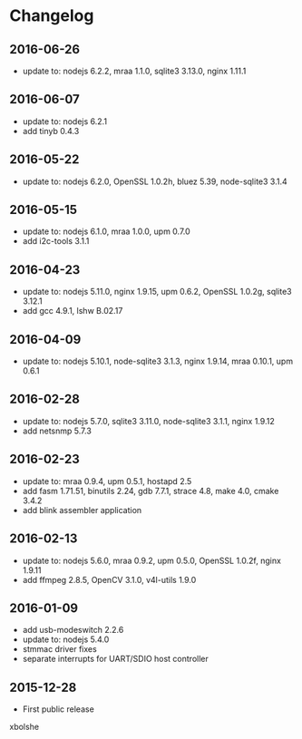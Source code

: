 Changelog
====

## 2016-06-26
* update to: nodejs 6.2.2, mraa 1.1.0, sqlite3 3.13.0, nginx 1.11.1

## 2016-06-07
* update to: nodejs 6.2.1
* add tinyb 0.4.3

## 2016-05-22
* update to: nodejs 6.2.0, OpenSSL 1.0.2h, bluez 5.39, node-sqlite3 3.1.4

## 2016-05-15
* update to: nodejs 6.1.0, mraa 1.0.0, upm 0.7.0
* add i2c-tools 3.1.1

## 2016-04-23
* update to: nodejs 5.11.0, nginx 1.9.15, upm 0.6.2, OpenSSL 1.0.2g, sqlite3 3.12.1
* add gcc 4.9.1, lshw B.02.17

## 2016-04-09
* update to: nodejs 5.10.1, node-sqlite3 3.1.3, nginx 1.9.14, mraa 0.10.1, upm 0.6.1

## 2016-02-28
* update to: nodejs 5.7.0, sqlite3 3.11.0, node-sqlite3 3.1.1, nginx 1.9.12
* add netsnmp 5.7.3

## 2016-02-23
* update to: mraa 0.9.4, upm 0.5.1, hostapd 2.5
* add fasm 1.71.51, binutils 2.24, gdb 7.7.1, strace 4.8, make 4.0, cmake 3.4.2
* add blink assembler application

## 2016-02-13
* update to: nodejs 5.6.0, mraa 0.9.2, upm 0.5.0, OpenSSL 1.0.2f, nginx 1.9.11
* add ffmpeg 2.8.5, OpenCV 3.1.0, v4l-utils 1.9.0

## 2016-01-09
* add usb-modeswitch 2.2.6
* update to: nodejs 5.4.0
* stmmac driver fixes
* separate interrupts for UART/SDIO host controller

## 2015-12-28
* First public release

xbolshe
